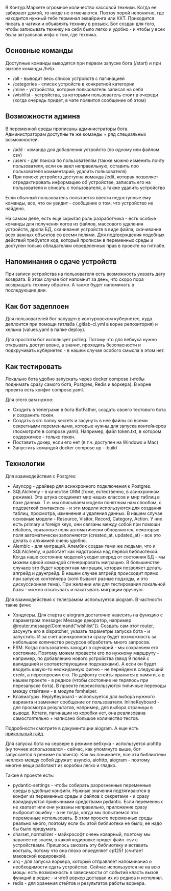В Контур.Маркете огромное количество кассовой техники. Когда ее забирают домой, то нигде не отмечаются. Поэтоу порой непонятно, где находится нужный тебе терминал эквайринга или ККТ. Приходится писать в чатики и объявлять технику в розыск. Бот создан для того, чтобы записывать технику на себя было легко и удобно - и чтобы у всех была актуальная инфа о том, где техника.

## Основные команды

Доступные команды выводятся при первом запуске бота (/start) и при вызове команды /help.

- /all - выводит весь список устройств с пагинацией
- /categories - список устройств в конкретной категории 
- /mine - устройства, которые пользователь записал на себя
- /wishlist - устройства, за которыми пользователь стоит в очереди (когда очередь придет, в чате появится сообщение об этом)

## Возможности админа

В переменной среды прописаны администраторы бота. Администраторам доступны те же команды + ряд специальных возможностей.
- /add - команда для добавления устройств (по одному или файлом csv)
- /users - для поиска по пользователям (также можно изменить почту пользователя, если он ввел неправильную; оставить про пользователя комментарий; удалить пользователя)
- При поиске устройств доступна команда /edit, которая позволяет отредактировать информацию об устройстве, записать его на пользователя и списать с пользователя, а также удалить устройство

Если обычный пользователь попытается ввести недоступные ему команды, все, что он увидит - сообщение о том, что устройство не найдено. 

На самом деле, есть еще скрытая роль разработчика - есть особые команды для получения логов из файлов, массового удаления устройств, дропа БД, скачивания устройств в виде файла, скачивания всех важных объектов со всеми полями. Для подтверждения подобных действий требуется код, который прописан в переменных среды и доступен только обладателям определенных прав в проекте на гитлабе.

## Напоминания о сдаче устройств

При записи устройства на пользователя есть возможность указать дату возврата. В этом случае бот напомнит за день, что скоро пора возвращать технику обратно. А также будет напоминать в последующие дни. 


## Как бот задеплоен

Для пользователей бот запущен в контуровском кубернетес, куда деплоится при помощи гитлаба (.gitlab-ci.yml в корне репозитория) и хельма (values.yaml в папке deploy). 

Для простоты бот использует polling. Потому что для вебкуха нужно открывать доступ вовне, а значит, проходить безопасности и подкручивать кубернетес - в нашем случае особого смысла в этом нет.

## Как тестировать

Локально бота удобно запускать через docker compose (чтобы поднимать сразу самого бота, Postgres, Redis и воркера). В корне проекта есть конфиг  compose.yaml.

Для этого вам нужно: 
- Сходить в телеграме в бота BotFather, создать своего тестового бота и сохранить токен.
- Создать в src папку secrets и засунуть в нее файлы со всеми секретными переменными, которые нужны для запуска контейнеров (посмотрите в compose.yaml). Например, файл token.txt, в котором содержимое - только токен.
- Поставить докер, если его нет (в т.ч. доступен на Windows и Mac)
- Запустить командой docker compose up --build

## Технологии

Для взаимодействия с Postgres: 
- Asyncpg - драйвер для асинхронного подключения к Postgres.
- SQLAlchemy - в качестве ORM (тоже, естественно, в асинхронном режиме). Эта штука соединяет мир наших классов и мир таблиц в базе данных. Т.е. мы описываем модели понятным нам спообом, с подсветкой синтаксиса - и эти модели используются для создания таблиц, просмотра, изменения и удаления данных. В нашем случае основные модели - Resource, Visitor, Record, Category, Action. У них есть primary и foreign keys, они связаны между собой при помощи relations, связанные поля автоматически обновляются, некоторые поля автоматически заполняются (created_at, updated_at) - все это делать с алхимией очень удобно.
- Alembic - для миграций. Алембик создан теми же людьми, что и SQLAlchemy, и работает как надстройка над первой библиотекой. Когда наше состояние моделей уходит вперед от состояния БД - мы можем одной командой сгенерировать миграцию. В большинстве случаев это будет корректная миграция, которая позволяет делать апгрейд и даунгрейд. В нашем случае апгрейд происходит прямо при запуске контейнера (хотя бывают разные подходы, и это дискуссионная тема). При желании или для тестирования локальной базы - можно откатывать и накатывать миграции вручную. 

Для взаимодействия с телеграмом используется aiogram. В частности такие фичи:
- Хэндлеры. Для старта с aiogram достаточно навесить на функцию с параметром message: Message декоратор, например @router.message(Command("wishlist")). Создать сам этот router, засунуть его в dispatcher, указать параметры запуска бота - и запустить. И за счет асинхронности сразу будет возможность за небольшое количество ресурсов обработать много запросов. 
- FSM. Когда пользователь заходит в сценарий - мы сохраняем его состояние. Поэтому можем провести его по нужному маршруту - например, по добавлению нового устройства (ввод 9 полей с валидацией и соответствующими подсказками). А если он будет вводить какую-то неожиданную фигню - не перейдем в следующий стейт, а переспросим его. По дефолту стейты хранятся в памяти, а в нашем проекте - в редисе (чтобы состояние не терялось при перезапуске бота). В проекте переиспользуются типичные переходы между стейтами - в модуле fsmhelper.
- Клавиатуры. ReplyKeyboard - используется для выбора нужного варианта и заменяет сообщение от пользователя. InlineKeyboard - для просмотра результатов, например, для выбора страницы в выводе. Кстати, пагинации из коробки нет, она реализована самостоятельно + написано большое количество тестов. 

Подробности смотрите в документации aiogram. А еще есть [прикольный гайд](https://mastergroosha.github.io/aiogram-3-guide/).

Для запуска бота на сервере в режиме вебхука - используется aiohttp (ну точнее использовался - сейчас, как упомянуто выше, бот запускается в режиме поллинга). Как вы понимаете, все эти библиотеки неплохо между собой дружат: asyncio, aiohttp, aiogram - поэтому многие вещи работают из коробки легко и гладко.

Также в проекте есть: 
- pydantic-settings - чтобы собирать разрозненные переменные среды в удобные конфиги. Нужные значения подтягиваются в конфиг из переменных среды и файлов с секретами - и сразу валидируются привычными средствами pydantic. Если переменных не хватает или они указаны неправильно, приложение сразу выбросит ошибку - а не тогда, когда мы попытаемся эти переменные использовать. В этом проекте переменных среды реально много, поэтому если бы этой библиотеки не было, ее надо бы было придумать.
- charset_normalizer - майкрософт очень коварный, поэтому мы заранее не знаем, в какой кодировке придет файл .csv с устройствами. Пришлось заюзать эту библиотеку и вставить костыль, потому что она плохо определяет cp1251 (считает маковской кодировкой).
- arq - для запуска воркера, который отправляет напоминания о необходимости сдать устройство. Сейчас используется не на всю мощь: есть возможность в зависимости от событий класть вызов функций в редис - и чтоб воркер доставал их из редиса и исполнял. 
- redis - для хранения стейтов и результатов работы воркера.
